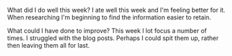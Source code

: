 What did I do well this week?
I ate well this week and I'm feeling better for it. 
When researching I'm beginning to find the information easier to retain.

What could I have done to improve?
This week I lot focus a number of times. I struggled with the blog posts. 
Perhaps I could spit them up, rather then leaving them all for last. 